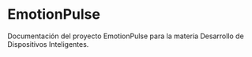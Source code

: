 # EmotionPulse
Documentación del proyecto EmotionPulse para la matería Desarrollo de Dispositivos Inteligentes.
